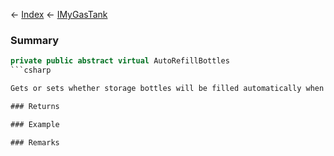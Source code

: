 ← [Index](Api-Index) ← [IMyGasTank](Sandbox.ModAPI.Ingame.IMyGasTank)

### Summary

```csharp
private public abstract virtual AutoRefillBottles
```csharp

Gets or sets whether storage bottles will be filled automatically when placed within this tank.

### Returns

### Example

### Remarks

